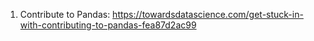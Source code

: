 1. Contribute to Pandas: https://towardsdatascience.com/get-stuck-in-with-contributing-to-pandas-fea87d2ac99
